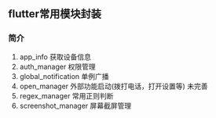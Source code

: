 ## flutter常用模块封装

### 简介
1. app_info 获取设备信息
2. auth_manager 权限管理
3. global_notification 单例广播
4. open_manager 外部功能启动(拨打电话，打开设置等) 未完善
5. regex_manager 常用正则判断
6. screenshot_manager 屏幕截屏管理
